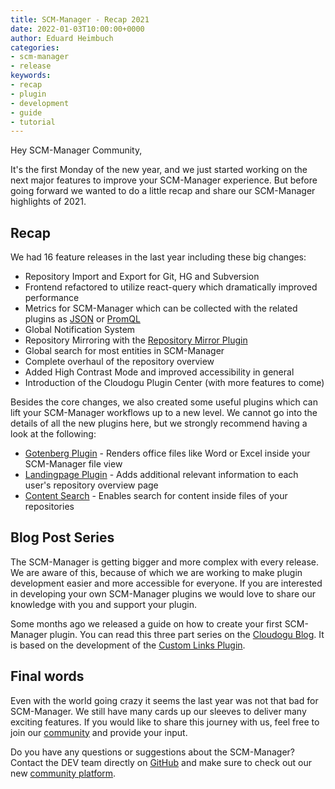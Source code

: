 ```yaml
---
title: SCM-Manager - Recap 2021
date: 2022-01-03T10:00:00+0000
author: Eduard Heimbuch
categories:
- scm-manager
- release
keywords:
- recap
- plugin
- development
- guide
- tutorial
---
```


Hey SCM-Manager Community,

It's the first Monday of the new year, and we just started working on the next major features to improve your SCM-Manager experience.
But before going forward we wanted to do a little recap and share our SCM-Manager highlights of 2021.

## Recap
We had 16 feature releases in the last year including these big changes:
- Repository Import and Export for Git, HG and Subversion
- Frontend refactored to utilize react-query which dramatically improved performance
- Metrics for SCM-Manager which can be collected with the related plugins as [JSON](https://scm-manager.org/plugins/scm-metrics-json-plugin/) or [PromQL](https://scm-manager.org/plugins/scm-metrics-prometheus-plugin/)
- Global Notification System
- Repository Mirroring with the [Repository Mirror Plugin](https://scm-manager.org/plugins/scm-repository-mirror-plugin/)
- Global search for most entities in SCM-Manager
- Complete overhaul of the repository overview
- Added High Contrast Mode and improved accessibility in general
- Introduction of the Cloudogu Plugin Center (with more features to come)

Besides the core changes, we also created some useful plugins which can lift your SCM-Manager workflows up to a new level.
We cannot go into the details of all the new plugins here, but we strongly recommend having a look at the following:

- [Gotenberg Plugin](https://scm-manager.org/plugins/scm-gotenberg-plugin/) - Renders office files like Word or Excel inside your SCM-Manager file view
- [Landingpage Plugin](https://scm-manager.org/plugins/scm-landingpage-plugin/) - Adds additional relevant information to each user's repository overview page
- [Content Search](https://scm-manager.org/plugins/scm-content-search-plugin/) - Enables search for content inside files of your repositories

## Blog Post Series

The SCM-Manager is getting bigger 
and more complex with every release. We are aware of this, because of which we are working to make plugin development easier and more accessible for everyone. 
If you are interested in developing your own SCM-Manager plugins we would love to share our knowledge with you and support your plugin.

Some months ago we released a guide on how to create your first SCM-Manager plugin. 
You can read this three part series on the [Cloudogu Blog](https://cloudogu.com/en/blog/scm-manager-plugin-development-intro_en). It is based on the development of the [Custom Links Plugin](https://github.com/scm-manager/scm-custom-links-plugin).

## Final words
Even with the world going crazy it seems the last year was not that bad for SCM-Manager. 
We still have many cards up our sleeves to deliver many exciting features.
If you would like to share this journey with us, feel free to join our [community](https://community.cloudogu.com/c/scm-manager/) and provide your input.

Do you have any questions or suggestions about the SCM-Manager?
Contact the DEV team directly on [GitHub](https://github.com/scm-manager/scm-manager/) and make sure
to check out our new [community platform](https://community.cloudogu.com/c/scm-manager/).

